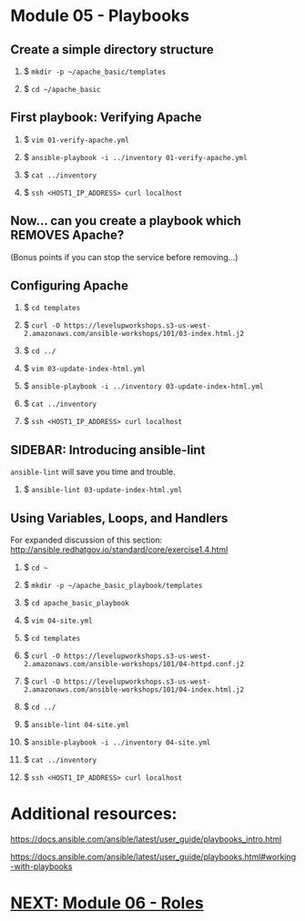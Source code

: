 # Module 05 - Playbooks

## Create a simple directory structure

1. $ `mkdir -p ~/apache_basic/templates`

1. $ `cd ~/apache_basic`

## First playbook: Verifying Apache

1. $ `vim 01-verify-apache.yml`

1. $ `ansible-playbook -i ../inventory 01-verify-apache.yml`

1. $ `cat ../inventory`

1. $ `ssh <HOST1_IP_ADDRESS> curl localhost`

## Now... can you create a playbook which REMOVES Apache?

(Bonus points if you can stop the service before removing...)

## Configuring Apache

1. $ `cd templates`

1. $ `curl -O https://levelupworkshops.s3-us-west-2.amazonaws.com/ansible-workshops/101/03-index.html.j2`

1. $ `cd ../`

1. $ `vim 03-update-index-html.yml`

1. $ `ansible-playbook -i ../inventory 03-update-index-html.yml`

1. $ `cat ../inventory`

1. $ `ssh <HOST1_IP_ADDRESS> curl localhost`

## SIDEBAR: Introducing ansible-lint

`ansible-lint` will save you time and trouble.

1. $ `ansible-lint 03-update-index-html.yml`

## Using Variables, Loops, and Handlers

For expanded discussion of this section: http://ansible.redhatgov.io/standard/core/exercise1.4.html

1. $ `cd ~`

1. $ `mkdir -p ~/apache_basic_playbook/templates`

1. $ `cd apache_basic_playbook`

1. $ `vim 04-site.yml`

1. $ `cd templates`

1. $ `curl -O https://levelupworkshops.s3-us-west-2.amazonaws.com/ansible-workshops/101/04-httpd.conf.j2`

1. $ `curl -O https://levelupworkshops.s3-us-west-2.amazonaws.com/ansible-workshops/101/04-index.html.j2`

1. $ `cd ../`

1. $ `ansible-lint 04-site.yml`

1. $ `ansible-playbook -i ../inventory 04-site.yml`

1. $ `cat ../inventory`

1. $ `ssh <HOST1_IP_ADDRESS> curl localhost`

# Additional resources:

https://docs.ansible.com/ansible/latest/user_guide/playbooks_intro.html

https://docs.ansible.com/ansible/latest/user_guide/playbooks.html#working-with-playbooks

# [NEXT: Module 06 - Roles](../Module%2006%20-%20Roles)
